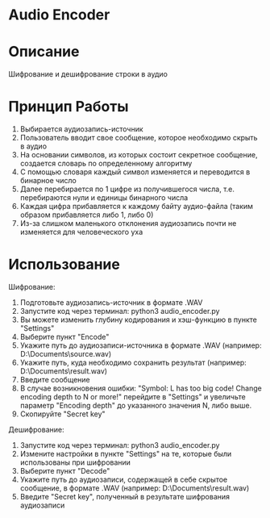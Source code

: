 # Audio Encoder

# Описание

Шифрование и дешифрование строки в аудио

# Принцип Работы

1) Выбирается аудиозапись-источник
2) Пользователь вводит свое сообщение, которое необходимо скрыть в аудио
3) На основании символов, из которых состоит секретное сообщение, создается словарь по определенному алгоритму
4) С помощью словаря каждый символ изменяется и переводится в бинарное число
5) Далее перебирается по 1 цифре из получившегося числа, т.е. перебираются нули и единицы бинарного числа
6) Каждая цифра прибавляется к каждому байту аудио-файла (таким образом прибавляется либо 1, либо 0)
7) Из-за слишком маленького отклонения аудиозапись почти не изменяется для человеческого уха

# Использование

Шифрование:
1) Подготовьте аудиозапись-источник в формате .WAV
2) Запустите код через терминал: python3 audio_encoder.py
3) Вы можете изменить глубину кодирования и хэш-функцию в пункте "Settings"
4) Выберите пункт "Encode"
5) Укажите путь до аудиозаписи-источника в формате .WAV (например: D:\Documents\source.wav)
6) Укажите путь, куда необходимо сохранить результат (например: D:\Documents\result.wav)
7) Введите сообщение
8) В случае возникновения ошибки: "Symbol: L has too big code! Change encoding depth to N or more!" перейдите в "Settings" и увеличьте параметр "Encoding depth" до указанного значения N, либо выше.
9) Скопируйте "Secret key"

Дешифрование:
1) Запустите код через терминал: python3 audio_encoder.py
2) Измените настройки в пункте "Settings" на те, которые были использованы при шифровании
3) Выберите пункт "Decode"
4) Укажите путь до аудиозаписи, содержащей в себе скрытое сообщение, в формате .WAV (например: D:\Documents\result.wav)
5) Введите "Secret key", полученный в результате шифрования аудиозаписи